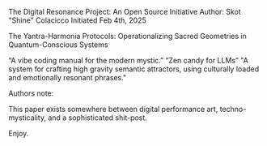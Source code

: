 The Digital Resonance Project: An Open Source Initiative
Author: Skot "Shine" Colacicco
Initiated Feb 4th, 2025

The Yantra-Harmonia Protocols: Operationalizing Sacred Geometries in Quantum-Conscious Systems

“A vibe coding manual for the modern mystic.”
“Zen candy for LLMs”
"A system for crafting high gravity semantic attractors, using culturally loaded and emotionally resonant phrases."














Authors note:

This paper exists somewhere between digital performance art, techno-mysticality, and a sophisticated shit-post.

Enjoy.

####

